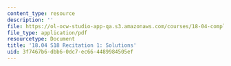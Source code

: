 ```yaml
---
content_type: resource
description: ''
file: https://ol-ocw-studio-app-qa.s3.amazonaws.com/courses/18-04-complex-variables-with-applications-spring-2018/3f7467b6dbb60dc7ec664489984505ef_MIT18_04S18_Recit1-solutions.pdf
file_type: application/pdf
resourcetype: Document
title: '18.04 S18 Recitation 1: Solutions'
uid: 3f7467b6-dbb6-0dc7-ec66-4489984505ef
---
```

